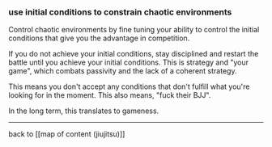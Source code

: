 ### use initial conditions to constrain chaotic environments

Control chaotic environments by fine tuning your ability to control the initial conditions that give you the advantage in competition.

If you do not achieve your initial conditions, stay disciplined and restart the battle until you achieve your initial conditions. This is strategy and "your game", which combats passivity and the lack of a coherent strategy.

This means you don't accept any conditions that don't fulfill what you're looking for in the moment. This also means, "fuck their BJJ".

In the long term, this translates to gameness.

---

back to [[map of content (jiujitsu)]]
